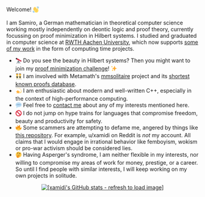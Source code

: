 Welcome! <sub><picture><img src="twemoji/1f44b.svg" width="16" alt="👋"></picture></sub> <img src="https://komarev.com/ghpvc/?username=xamidi&color=ff0000" width="0" height="0" alt="">

I am Samiro, a German mathematician in theoretical computer science working mostly independently on deontic logic and proof theory, currently focussing on proof minimization in Hilbert systems. I studied and graduated in computer science at [RWTH Aachen University](https://www.rwth-aachen.de), which now supports [some of my work](https://github.com/xamidi/pmGenerator) in the form of computing time projects.

- <sub><picture><img src="twemoji/1f52d.svg" width="16" alt="🔭"></picture></sub> Do you see the beauty in Hilbert systems? Then you might want to join my [proof minimization challenge](https://github.com/xamidi/pmGenerator/discussions/2)! <sub><picture><img src="twemoji/2728.svg" width="16" alt="✨"></picture></sub>
- <sub><picture><img src="twemoji/1f46f.svg" width="16" alt="👯"></picture></sub> I am involved with Metamath's [mmsolitaire](https://us.metamath.org/mmsolitaire/mms.html) project and its [shortest known proofs database](https://us.metamath.org/mmsolitaire/pmproofs.txt).
- <sub><picture><img src="twemoji/1f4ab.svg" width="16" alt="💫"></picture></sub> I am enthusiastic about modern and well-written C++, especially in the context of high-performance computing.
- <sub><picture><img src="twemoji/1f4ac.svg" width="16" alt="💬"></picture></sub> Feel free to [contact me](https://github.com/xamidi/pmGenerator/discussions/1) about any of my interests mentioned here.
- <sub><picture><img src="twemoji/1f6ab.svg" width="16" alt="🚫"></picture></sub> I do not jump on hype trains for languages that compromise freedom, beauty and productivity for safety.
- <sub><picture><img src="twemoji/1f525.svg" width="16" alt="🔥"></picture></sub> Some scammers are attempting to defame me, angered by things like [this repository](https://github.com/xamidi/github-followership-scammers). For example, u/xamidi on Reddit is *not* my account. All claims that I would engage in irrational behavior like femboyism, wokism or pro-war activism should be considered lies.
- <sub><picture><img src="twemoji/1f914.svg" width="16" alt="🤔"></picture></sub> Having Asperger's syndrome, I am neither flexible in my interests, nor willing to compromise my areas of work for money, prestige, or a career. So until I find people with similar interests, I will keep working on my own projects in solitude.

<p align="center">
<a href="https://github.com/xamidi/github-stats-combinator"><img width="776" height="352" alt="[xamidi's GitHub stats - refresh to load image]" src="https://github-stats-combinator.vercel.app/api?stats=username%3Dxamidi%26show_icons%3Dtrue%26theme%3Dradical%26include_all_commits%3Dfalse%26hide_border%3Dtrue&languages=username%3Dxamidi%26layout%3Ddonut-vertical%26theme%3Dradical%26langs_count%3D4%26hide_border%3Dtrue&trophies=username%3Dxamidi%26theme%3Dradical%26column%3D3%26margin-w%3D9%26margin-h%3D9%26title%3DLongTimeUser%2CExperience%2CCommits"></a>
</p>
